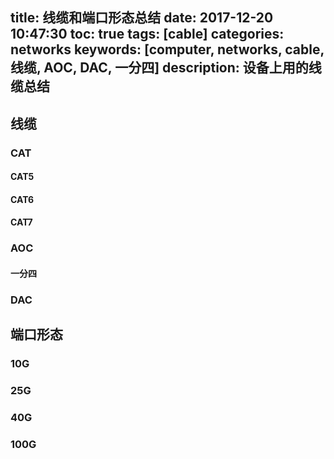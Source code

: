 title: 线缆和端口形态总结
date: 2017-12-20 10:47:30
toc: true
tags: [cable]
categories: networks
keywords: [computer, networks, cable, 线缆, AOC, DAC, 一分四]
description: 设备上用的线缆总结
---

## 线缆
### CAT
#### CAT5
#### CAT6
#### CAT7

### AOC
#### 一分四

### DAC

## 端口形态
### 10G
### 25G
### 40G
### 100G
